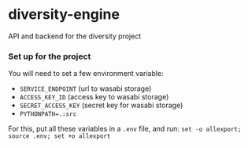 # diversity-engine
API and backend for the diversity project

### Set up for the project 

You will need to set a few environment variable:
* `SERVICE_ENDPOINT` (url to wasabi storage)
* `ACCESS_KEY_ID` (access key to wasabi storage)
* `SECRET_ACCESS_KEY` (secret key for wasabi storage)
* `PYTHONPATH=.:src`

For this, put all these variables in a `.env` file, and run:
`set -o allexport; source .env; set +o allexport`
